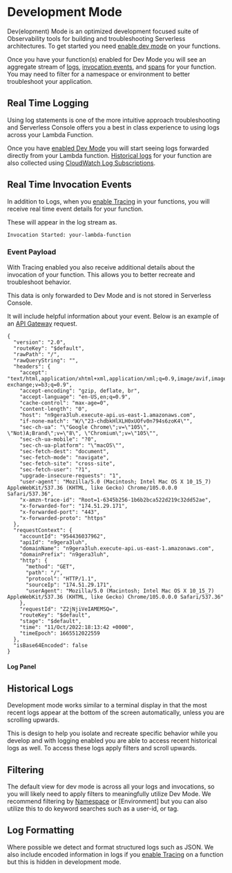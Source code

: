 <!--
title: Dev Mode
menuText: Dev Mode
description: A guide for using logs within Serverless Console
menuOrder: 5
-->

# Development Mode
Dev(elopment) Mode is an optimized development focused suite of Observability
tools for building and troubleshooting Serverless architectures. To get started you need [enable dev mode](../integrations/enable-monitoring-features.md) on
your functions.

Once you have your function(s) enabled for Dev Mode you will 
see an aggregate stream of [logs](#real-time-logging), [invocation events](#real-time-invocation-events), and [spans](#spans)
for your function. You may need to filter for a namespace
or environment to better troubleshoot your application.

## Real Time Logging
Using log statements is one of the more intuitive approach troubleshooting
and Serverless Console offers you a best in class experience to using logs 
across your Lambda Function. 

Once you have [enabled Dev Mode](../integrations/enable-monitoring-features.md#enabling-dev-mode) you will start seeing logs forwarded directly from your Lambda function. 
[Historical logs](#historical-logs) for your function are also collected using
[CloudWatch Log Subscriptions](../integrations/data-sources-and-roles.md#cloudwatch-log-subscriptions). 

## Real Time Invocation Events
In addition to Logs, when you [enable Tracing](../integrations/enable-monitoring-features.md#enabling-traces) in your functions, you will receive real time event details for your function.

These will appear in the log stream as.

```
Invocation Started: your-lambda-function 
```

### Event Payload
With Tracing enabled you also receive additional details about the invocation
of your function. This allows you to better recreate and troubleshoot behavior.

This data is only forwarded to Dev Mode and is not stored in Serverless Console. 

It will include helpful information about your event. Below is an example of an 
[API Gateway](../glossary.md#api-gateway) request. 
```
{
  "version": "2.0",
  "routeKey": "$default",
  "rawPath": "/",
  "rawQueryString": "",
  "headers": {
    "accept": "text/html,application/xhtml+xml,application/xml;q=0.9,image/avif,image/webp,image/apng,*/*;q=0.8,application/signed-exchange;v=b3;q=0.9",
    "accept-encoding": "gzip, deflate, br",
    "accept-language": "en-US,en;q=0.9",
    "cache-control": "max-age=0",
    "content-length": "0",
    "host": "n9gera3luh.execute-api.us-east-1.amazonaws.com",
    "if-none-match": "W/\"23-chdbkHlXLH0xUOfv0n794s6zoK4\"",
    "sec-ch-ua": "\"Google Chrome\";v=\"105\", \"Not)A;Brand\";v=\"8\", \"Chromium\";v=\"105\"",
    "sec-ch-ua-mobile": "?0",
    "sec-ch-ua-platform": "\"macOS\"",
    "sec-fetch-dest": "document",
    "sec-fetch-mode": "navigate",
    "sec-fetch-site": "cross-site",
    "sec-fetch-user": "?1",
    "upgrade-insecure-requests": "1",
    "user-agent": "Mozilla/5.0 (Macintosh; Intel Mac OS X 10_15_7) AppleWebKit/537.36 (KHTML, like Gecko) Chrome/105.0.0.0 Safari/537.36",
    "x-amzn-trace-id": "Root=1-6345b256-1b6b2bca522d219c32dd52ae",
    "x-forwarded-for": "174.51.29.171",
    "x-forwarded-port": "443",
    "x-forwarded-proto": "https"
  },
  "requestContext": {
    "accountId": "954436037962",
    "apiId": "n9gera3luh",
    "domainName": "n9gera3luh.execute-api.us-east-1.amazonaws.com",
    "domainPrefix": "n9gera3luh",
    "http": {
      "method": "GET",
      "path": "/",
      "protocol": "HTTP/1.1",
      "sourceIp": "174.51.29.171",
      "userAgent": "Mozilla/5.0 (Macintosh; Intel Mac OS X 10_15_7) AppleWebKit/537.36 (KHTML, like Gecko) Chrome/105.0.0.0 Safari/537.36"
    },
    "requestId": "Z2jNjiVeIAMEMSQ=",
    "routeKey": "$default",
    "stage": "$default",
    "time": "11/Oct/2022:18:13:42 +0000",
    "timeEpoch": 1665512022559
  },
  "isBase64Encoded": false
}
```

#### Log Panel

## Historical Logs
Development mode works similar to a terminal display in that the most recent 
logs appear at the bottom of the screen automatically, unless you are scrolling
upwards. 

This is design to help you isolate and recreate specific behavior while you develop
and with logging enabled you are able to access recent historical logs as well. To access these logs
apply filters and scroll upwards. 

## Filtering
The default view for dev mode is across all your logs and invocations, so you will
likely need to apply filters to meaningfully utilize Dev Mode. We recommend filtering 
by [Namespace](../glossary.md#namespace) or [Environment] but you can also utilize
this to do keyword searches such as a user-id, or tag.

## Log Formatting
Where possible we detect and format structured logs such as JSON. We also include
encoded information in logs if you [enable Tracing](../integrations/enable-monitoring-features.md#enabling-traces) on a function but this is hidden in development mode. 